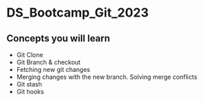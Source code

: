 # DS_Bootcamp_Git_2023


## Concepts you will learn

* Git Clone
* Git Branch & checkout
* Fetching new git changes
* Merging changes with the new branch. Solving merge conflicts
* Git stash
* Git hooks
